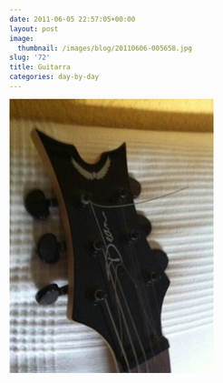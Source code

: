 ```yaml
---
date: 2011-06-05 22:57:05+00:00
layout: post
image:
  thumbnail: /images/blog/20110606-005658.jpg
slug: '72'
title: Guitarra
categories: day-by-day
---
```


[![20110606-005658.jpg](/images/blog/20110606-005658.jpg)](/images/blog/20110606-005658.jpg)
